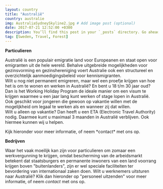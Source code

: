 ```yaml
---
layout: country
title: "Australië"
country: australie
img: AustraliaSydneySkyline2.jpg # Add image post (optional)
date: 2017-07-21 12:52:00 +0300
description: You’ll find this post in your `_posts` directory. Go ahead and edit it and re-build the site to see your changes. # Add post description (optional)
tag: [Sweden, Travel, Forest]
---
```

<p><strong>Particulieren</strong><br/>

Australië is een populair  emigratie land voor Europeanen en staat open voor emigranten uit de hele wereld. Behalve uitgebreide mogelijkheden voor gezinsvorming en gezinshereniging voert Australie ook een structureel en overzichtelijk aanmoedigingsbeleid voor kennismigranten.<br/>
Wilt u nog niet permanent emigreren, maar wel een proefje krijgen van hoe het is om te wonen en werken in Australië? En bent u 18 t/m 30 jaar oud? Dan is het Working Holiday Program de ideale manier om een visum te krijgen waarmee u een jaar lang kunt werken of stage lopen in Australië. Ook geschikt voor jongeren die gewoon op vakantie willen met de mogelijkheid om legaal te werken als en wanneer zij dat willen.<br/>
Wilt u alleen op vakantie? Dan heeft u een ETA (Electronic Travel Authority) nodig. Daarmee kunt u maximaal 3 maanden in Australië verblijven. Ook hiermee kunnen wij u helpen.<br/>

<p>Kijk hieronder voor meer informatie, of neem *contact* met ons op.<p/>

<p><strong>Bedrijven</strong><br/>

Waar het vaak moeilijk kan zijn voor particulieren om zomaar een werkvergunning te krijgen, omdat bescherming van de arbeidsmarkt betekent dat staatsburgers en permanente inwoners van een land voorrang krijgen boven "buitenlanders", zijn er wel speciale faciliteiten ter bevordering van internationaal zaken doen. Wilt u werknemers uitsturen naar Australië? Klik dan hieronder op "personeel uitzenden" voor meer informatie, of neem *contact* met ons op.

